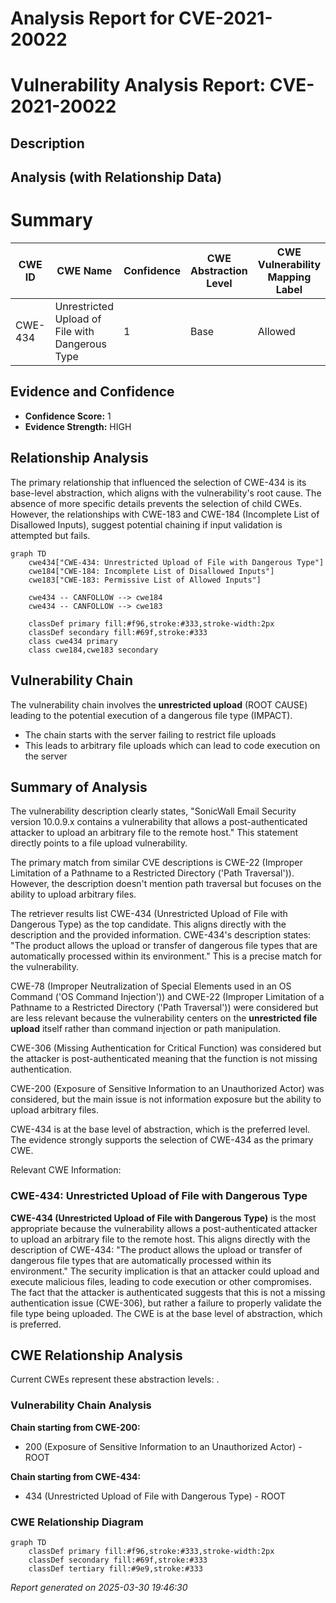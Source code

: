 # Analysis Report for CVE-2021-20022

# Vulnerability Analysis Report: CVE-2021-20022

## Description



## Analysis (with Relationship Data)

# Summary
| CWE ID | CWE Name | Confidence | CWE Abstraction Level | CWE Vulnerability Mapping Label | CWE-Vulnerability Mapping Notes |
|---|---|---|---|---|---|
| CWE-434 | Unrestricted Upload of File with Dangerous Type | 1 | Base | Allowed | Primary CWE |

## Evidence and Confidence

*   **Confidence Score:** 1
*   **Evidence Strength:** HIGH

## Relationship Analysis
The primary relationship that influenced the selection of CWE-434 is its base-level abstraction, which aligns with the vulnerability's root cause. The absence of more specific details prevents the selection of child CWEs. However, the relationships with CWE-183 and CWE-184 (Incomplete List of Disallowed Inputs), suggest potential chaining if input validation is attempted but fails.

```mermaid
graph TD
    cwe434["CWE-434: Unrestricted Upload of File with Dangerous Type"]
    cwe184["CWE-184: Incomplete List of Disallowed Inputs"]
    cwe183["CWE-183: Permissive List of Allowed Inputs"]
    
    cwe434 -- CANFOLLOW --> cwe184
    cwe434 -- CANFOLLOW --> cwe183
    
    classDef primary fill:#f96,stroke:#333,stroke-width:2px
    classDef secondary fill:#69f,stroke:#333
    class cwe434 primary
    class cwe184,cwe183 secondary
```

## Vulnerability Chain
The vulnerability chain involves the **unrestricted upload** (ROOT CAUSE) leading to the potential execution of a dangerous file type (IMPACT).
  - The chain starts with the server failing to restrict file uploads
  - This leads to arbitrary file uploads which can lead to code execution on the server

## Summary of Analysis
The vulnerability description clearly states, "SonicWall Email Security version 10.0.9.x contains a vulnerability that allows a post-authenticated attacker to upload an arbitrary file to the remote host." This statement directly points to a file upload vulnerability.

The primary match from similar CVE descriptions is CWE-22 (Improper Limitation of a Pathname to a Restricted Directory ('Path Traversal')). However, the description doesn't mention path traversal but focuses on the ability to upload arbitrary files.

The retriever results list CWE-434 (Unrestricted Upload of File with Dangerous Type) as the top candidate. This aligns directly with the description and the provided information. CWE-434's description states: "The product allows the upload or transfer of dangerous file types that are automatically processed within its environment." This is a precise match for the vulnerability.

CWE-78 (Improper Neutralization of Special Elements used in an OS Command ('OS Command Injection')) and CWE-22 (Improper Limitation of a Pathname to a Restricted Directory ('Path Traversal')) were considered but are less relevant because the vulnerability centers on the **unrestricted file upload** itself rather than command injection or path manipulation.

CWE-306 (Missing Authentication for Critical Function) was considered but the attacker is post-authenticated meaning that the function is not missing authentication.

CWE-200 (Exposure of Sensitive Information to an Unauthorized Actor) was considered, but the main issue is not information exposure but the ability to upload arbitrary files.

CWE-434 is at the base level of abstraction, which is the preferred level. The evidence strongly supports the selection of CWE-434 as the primary CWE.

Relevant CWE Information:
### CWE-434: Unrestricted Upload of File with Dangerous Type
**CWE-434 (Unrestricted Upload of File with Dangerous Type)** is the most appropriate because the vulnerability allows a post-authenticated attacker to upload an arbitrary file to the remote host. This aligns directly with the description of CWE-434: "The product allows the upload or transfer of dangerous file types that are automatically processed within its environment." The security implication is that an attacker could upload and execute malicious files, leading to code execution or other compromises. The fact that the attacker is authenticated suggests that this is not a missing authentication issue (CWE-306), but rather a failure to properly validate the file type being uploaded. The CWE is at the base level of abstraction, which is preferred.


## CWE Relationship Analysis

Current CWEs represent these abstraction levels: .


### Vulnerability Chain Analysis

**Chain starting from CWE-200:**
- 200 (Exposure of Sensitive Information to an Unauthorized Actor) - ROOT


**Chain starting from CWE-434:**
- 434 (Unrestricted Upload of File with Dangerous Type) - ROOT



### CWE Relationship Diagram

```mermaid
graph TD
    classDef primary fill:#f96,stroke:#333,stroke-width:2px
    classDef secondary fill:#69f,stroke:#333
    classDef tertiary fill:#9e9,stroke:#333
```



*Report generated on 2025-03-30 19:46:30*
